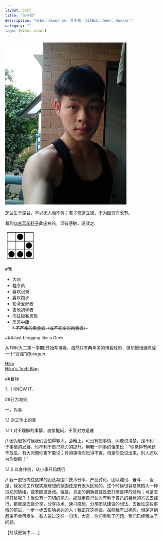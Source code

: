 ```yaml
---
layout: post
title: "关于我"
description: "Hiko. About me. 关于我. GitHub. Geek. Hacker."
category: ""
tags: [Hiko, about]
---
```


<img src="/resources/images/about_me.jpg" width="400" alt="我"/>


芝兰生于深谷，不以无人而不芳；君子修道立德，不为困穷而改节。

看到[@左耳朵耗子](http://coolshell.cn)此座右铭，深有感触，遂效之.

<img src="/resources/images/hacker.badge.png" width="100" alt="黑客徽章"/>

#我 
*    大四   
*    程序员   
*    喜欢记录   
*    喜欢跑步   
*    轮滑爱好者   
*    吉他初学者   
*    向往极客思想   
*    厌恶中庸   
<s>*    不严格的素食者（或不完全的肉食者）</s>


###Just blogging like a Geek.

从11年(大二第一学期)开始写博客，虽然只有两年多的博客经历，但却慢慢磨练成一个“资深”的blogger.

[Hiko](http://iamhiko.com) <br/>
[Hiko\'s Tech Blog](http://iamhiko.com/geek) <br/>

##目标

1，I KNOW IT.

##行为准则

一，对事

1.1 对工作上的事

1.1.1 对不理解的事情，直接提问，不管对方是谁

// 因为很多时候我们会怕得罪人，会唯上，可没有把事情、问题说清楚，是不利于事情的发展，也不利于自己能力的提升。用我一同事的话来说："你觉得有问题不敢说，有大问题你更不敢说；有的事情你觉得不爽，但是你没说出来，别人还以为你很爽！"


1.1.2 以身作则，从小事开始践行

// 我一直很向往这样的团队氛围：技术分享、产品讨论、团队建设、奋斗…… 但是，我发现工作现实跟理想的氛围还是有很大区别的。这个时候很容易就陷入一种抱怨的情绪，或者随波逐流。但是，真正的创新者就是去打破这样的残局；可是怎样打破呢？！当没有一刀切的能力，那就用自己认为有利于自己的目标的方式去践行，那就是去做分享，分享技术、读书感想、分享团队建设的想法、去推动这些事情的前进，一步一步去影响身边的人！我正在这样做，虽然我有过抱怨，但是这抱怨讲不会再发生；有人说过这样一句话，大意：你们看到了问题，我们已经解决了问题。

【持续更新中……】




